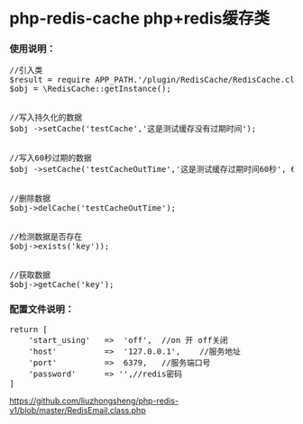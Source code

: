 # php-redis-cache php+redis缓存类
<h3>使用说明：</h3>
<pre>
//引入类
$result = require APP_PATH.'/plugin/RedisCache/RedisCache.class.php';
$obj = \RedisCache::getInstance();
<br>
//写入持久化的数据
$obj ->setCache('testCache','这是测试缓存没有过期时间');
<br>
//写入60秒过期的数据
$obj ->setCache('testCacheOutTime','这是测试缓存过期时间60秒', 60);
<br>
//删除数据
$obj->delCache('testCacheOutTime');
<br>
//检测数据是否存在
$obj->exists('key'));
<br>
//获取数据
$obj->getCache('key');
</pre>

<h3>配置文件说明：</h3>
<pre>
return [
    'start_using'   =>  'off',  //on 开 off关闭
    'host'          =>  '127.0.0.1',    //服务地址
    'port'          =>  6379,   //服务端口号
    'password'      => '',//redis密码
]
</pre>

https://github.com/liuzhongsheng/php-redis-v1/blob/master/RedisEmail.class.php


